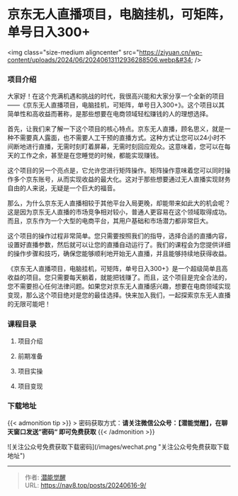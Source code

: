 # 京东无人直播项目，电脑挂机，可矩阵，单号日入300&#43;


&lt;img class=&#34;size-medium aligncenter&#34; src=&#34;https://ziyuan.cn/wp-content/uploads/2024/06/20240613112936288506.webp&#34;  /&gt;

###  项目介绍

大家好！在这个充满机遇和挑战的时代，我很高兴能和大家分享一个全新的项目——《京东无人直播项目，电脑挂机，可矩阵，单号日入300&#43;》。这个项目以其简单性和高收益而著称，是那些想要在电商领域轻松赚钱的人的理想选择。

首先，让我们来了解一下这个项目的核心特点。京东无人直播，顾名思义，就是一种不需要真人露面，也不需要人工干预的直播方式。这种方式让您可以24小时不间断地进行直播，无需时刻盯着屏幕，无需时刻回应观众。这意味着，您可以在每天的工作之余，甚至是在您睡觉的时候，都能实现赚钱。

这个项目的另一个亮点是，它允许您进行矩阵操作。矩阵操作意味着您可以同时操作多个京东账号，从而实现收益的最大化。这对于那些想要通过无人直播实现财务自由的人来说，无疑是一个巨大的福音。

那么，为什么京东无人直播相较于其他平台入局更晚，却能带来如此大的机会呢？这是因为京东无人直播的市场竞争相对较小，普通人更容易在这个领域取得成功。而且，京东作为一个大型的电商平台，其用户基础和市场潜力都非常巨大。

这个项目的操作过程非常简单。您只需要按照我们的指导，选择合适的直播内容，设置好直播参数，然后就可以让您的直播自动运行了。我们的课程会为您提供详细的操作步骤和技巧，确保您能够顺利地开始无人直播，并且能够持续地获得收益。

《京东无人直播项目，电脑挂机，可矩阵，单号日入300&#43;》是一个超级简单且高收益的项目。您只需要每天躺着，就能把钱赚了。而且，这个项目是完全合法的，您不需要担心任何法律问题。如果您对京东无人直播感兴趣，想要在电商领域实现变现，那么这个项目绝对是您的最佳选择。快来加入我们，一起探索京东无人直播的无限可能吧！

###  课程目录

 1. 项目介绍

 1. 前期准备

 1. 项目实操

 1. 项目变现



### 下载地址




{{&lt; admonition tip &gt;}}
&gt; 密码获取方式：**请关注微信公众号：【潜能觉醒】，在聊天窗口发送”密码“ 即可免费获取**
{{&lt; /admonition &gt;}}


![关注公众号免费获取下载密码](/images/wechat.png &#34;关注公众号免费获取下载地址&#34;)

---

> 作者: [潜能觉醒](https://nav8.top)  
> URL: https://nav8.top/posts/20240616-9/  

